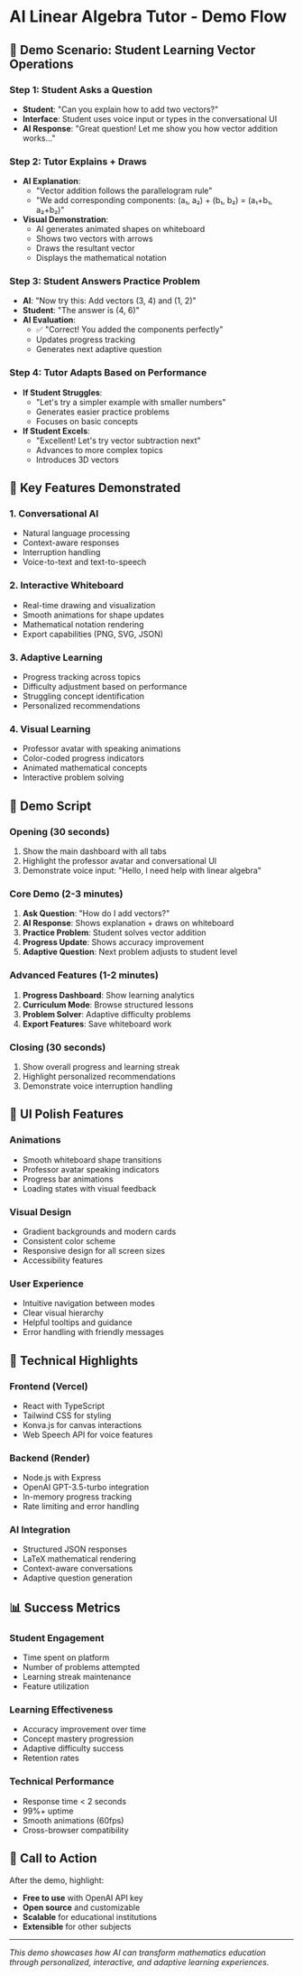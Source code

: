 # AI Linear Algebra Tutor - Demo Flow

## 🎯 **Demo Scenario: Student Learning Vector Operations**

### **Step 1: Student Asks a Question**
- **Student**: "Can you explain how to add two vectors?"
- **Interface**: Student uses voice input or types in the conversational UI
- **AI Response**: "Great question! Let me show you how vector addition works..."

### **Step 2: Tutor Explains + Draws**
- **AI Explanation**: 
  - "Vector addition follows the parallelogram rule"
  - "We add corresponding components: (a₁, a₂) + (b₁, b₂) = (a₁+b₁, a₂+b₂)"
- **Visual Demonstration**: 
  - AI generates animated shapes on whiteboard
  - Shows two vectors with arrows
  - Draws the resultant vector
  - Displays the mathematical notation

### **Step 3: Student Answers Practice Problem**
- **AI**: "Now try this: Add vectors (3, 4) and (1, 2)"
- **Student**: "The answer is (4, 6)"
- **AI Evaluation**: 
  - ✅ "Correct! You added the components perfectly"
  - Updates progress tracking
  - Generates next adaptive question

### **Step 4: Tutor Adapts Based on Performance**
- **If Student Struggles**: 
  - "Let's try a simpler example with smaller numbers"
  - Generates easier practice problems
  - Focuses on basic concepts
- **If Student Excels**:
  - "Excellent! Let's try vector subtraction next"
  - Advances to more complex topics
  - Introduces 3D vectors

## 🚀 **Key Features Demonstrated**

### **1. Conversational AI**
- Natural language processing
- Context-aware responses
- Interruption handling
- Voice-to-text and text-to-speech

### **2. Interactive Whiteboard**
- Real-time drawing and visualization
- Smooth animations for shape updates
- Mathematical notation rendering
- Export capabilities (PNG, SVG, JSON)

### **3. Adaptive Learning**
- Progress tracking across topics
- Difficulty adjustment based on performance
- Struggling concept identification
- Personalized recommendations

### **4. Visual Learning**
- Professor avatar with speaking animations
- Color-coded progress indicators
- Animated mathematical concepts
- Interactive problem solving

## 📱 **Demo Script**

### **Opening (30 seconds)**
1. Show the main dashboard with all tabs
2. Highlight the professor avatar and conversational UI
3. Demonstrate voice input: "Hello, I need help with linear algebra"

### **Core Demo (2-3 minutes)**
1. **Ask Question**: "How do I add vectors?"
2. **AI Response**: Shows explanation + draws on whiteboard
3. **Practice Problem**: Student solves vector addition
4. **Progress Update**: Shows accuracy improvement
5. **Adaptive Question**: Next problem adjusts to student level

### **Advanced Features (1-2 minutes)**
1. **Progress Dashboard**: Show learning analytics
2. **Curriculum Mode**: Browse structured lessons
3. **Problem Solver**: Adaptive difficulty problems
4. **Export Features**: Save whiteboard work

### **Closing (30 seconds)**
1. Show overall progress and learning streak
2. Highlight personalized recommendations
3. Demonstrate voice interruption handling

## 🎨 **UI Polish Features**

### **Animations**
- Smooth whiteboard shape transitions
- Professor avatar speaking indicators
- Progress bar animations
- Loading states with visual feedback

### **Visual Design**
- Gradient backgrounds and modern cards
- Consistent color scheme
- Responsive design for all screen sizes
- Accessibility features

### **User Experience**
- Intuitive navigation between modes
- Clear visual hierarchy
- Helpful tooltips and guidance
- Error handling with friendly messages

## 🔧 **Technical Highlights**

### **Frontend (Vercel)**
- React with TypeScript
- Tailwind CSS for styling
- Konva.js for canvas interactions
- Web Speech API for voice features

### **Backend (Render)**
- Node.js with Express
- OpenAI GPT-3.5-turbo integration
- In-memory progress tracking
- Rate limiting and error handling

### **AI Integration**
- Structured JSON responses
- LaTeX mathematical rendering
- Context-aware conversations
- Adaptive question generation

## 📊 **Success Metrics**

### **Student Engagement**
- Time spent on platform
- Number of problems attempted
- Learning streak maintenance
- Feature utilization

### **Learning Effectiveness**
- Accuracy improvement over time
- Concept mastery progression
- Adaptive difficulty success
- Retention rates

### **Technical Performance**
- Response time < 2 seconds
- 99%+ uptime
- Smooth animations (60fps)
- Cross-browser compatibility

## 🎯 **Call to Action**

After the demo, highlight:
- **Free to use** with OpenAI API key
- **Open source** and customizable
- **Scalable** for educational institutions
- **Extensible** for other subjects

---

*This demo showcases how AI can transform mathematics education through personalized, interactive, and adaptive learning experiences.*
